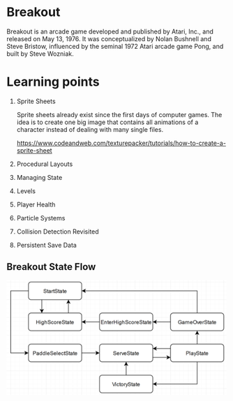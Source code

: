 # Breakout

Breakout is an arcade game developed and published by Atari, Inc., and released on May 13, 1976. It was conceptualized by Nolan Bushnell and Steve Bristow, influenced by the seminal 1972 Atari arcade game Pong, and built by Steve Wozniak.

# Learning points

1. Sprite Sheets

   Sprite sheets already exist since the first days of computer games. The idea is to create one big image that contains all animations of a character instead of dealing with many single files.

   https://www.codeandweb.com/texturepacker/tutorials/how-to-create-a-sprite-sheet

1. Procedural Layouts
1. Managing State
1. Levels
1. Player Health
1. Particle Systems
1. Collision Detection Revisited
1. Persistent Save Data

## Breakout State Flow

![](./Game-States-Diagram.png)
